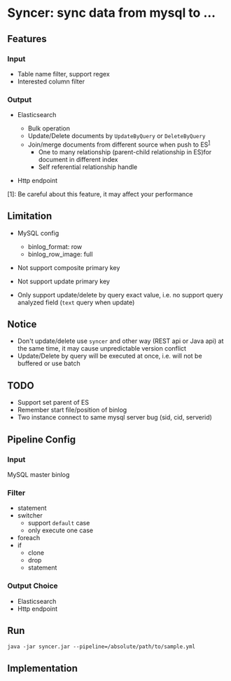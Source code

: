 # Syncer: sync data from mysql to ...

## Features

### Input

- Table name filter, support regex
- Interested column filter

### Output
- Elasticsearch
  - Bulk operation
  - Update/Delete documents by `UpdateByQuery` or `DeleteByQuery`
  - Join/merge documents from different source when push to ES<sup>[1](#myfootnote1)</sup>
    - One to many relationship (parent-child relationship in ES)for document in different index
    - Self referential relationship handle

- Http endpoint

<a name="myfootnote1">[1]</a>: Be careful about this feature, it may affect your performance

## Limitation

- MySQL config
  - binlog_format: row
  - binlog_row_image: full

- Not support composite primary key
- Not support update primary key
- Only support update/delete by query exact value, i.e. no support query analyzed field (`text` query when update)

## Notice

- Don't update/delete use `syncer` and other way (REST api or Java api) at the same time, it may cause unpredictable version conflict
- Update/Delete by query will be executed at once, i.e. will not be buffered or use batch
  

## TODO
- Support set parent of ES
- Remember start file/position of binlog
- Two instance connect to same mysql server bug (sid, cid, serverid)

## Pipeline Config

### Input
MySQL master binlog
### Filter

- statement
- switcher
  - support `default` case
  - only execute one case
- foreach
- if
  - clone
  - drop
  - statement

### Output Choice

 - Elasticsearch
 - Http endpoint
 
## Run
```
java -jar syncer.jar --pipeline=/absolute/path/to/sample.yml
```

## Implementation

